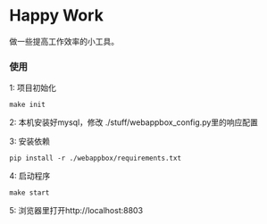 # Happy Work

做一些提高工作效率的小工具。

### 使用

1: 项目初始化

    make init

2: 本机安装好mysql，修改 ./stuff/webappbox_config.py里的响应配置

3: 安装依赖

    pip install -r ./webappbox/requirements.txt

4: 启动程序

    make start

5: 浏览器里打开http://localhost:8803

